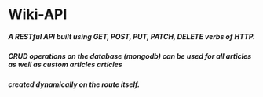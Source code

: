 # Wiki-API

##### A RESTful API built using GET, POST, PUT, PATCH, DELETE verbs of HTTP.
##### CRUD operations on the database (mongodb) can be used for all articles as well as custom articles articles
##### created dynamically on the route itself. 

